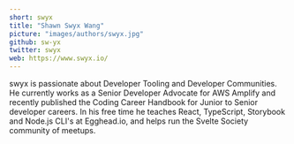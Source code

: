 ```yaml
---
short: swyx
title: "Shawn Swyx Wang"
picture: "images/authors/swyx.jpg"
github: sw-yx
twitter: swyx
web: https://www.swyx.io/
---
```


swyx is passionate about Developer Tooling and Developer Communities. He currently works as a Senior Developer Advocate for AWS Amplify and recently published the Coding Career Handbook for Junior to Senior developer careers. In his free time he teaches React, TypeScript, Storybook and Node.js CLI's at Egghead.io, and helps run the Svelte Society community of meetups.